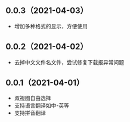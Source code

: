 ## 0.0.3（2021-04-03）
* 增加多种格式的显示，方便使用
## 0.0.2（2021-04-02）
* 去掉中文文件名文件，尝试修复下载报异常问题
## 0.0.1（2021-04-01）
* 双视图自由选择
* 支持语言翻译如中-英等
* 支持拼音翻译
